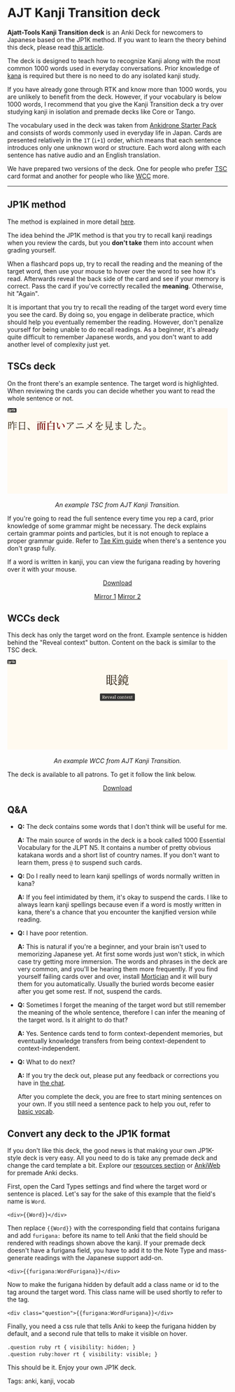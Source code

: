 # AJT Kanji Transition deck

**Ajatt-Tools Kanji Transition deck**
is an Anki Deck for newcomers to Japanese based on the JP1K method.
If you want to learn the theory behind this deck, please read
[this article](learning-kanji.html).

The deck is designed to teach how to recognize Kanji
along with the most common 1000 words used in everyday conversations.
Prior knowledge of [kana](learning-kana-in-two-days.html) is required
but there is no need to do any isolated kanji study.

If you have already gone through RTK and know more than 1000 words,
you are unlikely to benefit from the deck.
However, if your vocabulary is below 1000 words,
I recommend that you give the Kanji Transition deck a try over studying kanji in isolation
and premade decks like Core or Tango.

The vocabulary used in the deck was taken from [Ankidrone Starter Pack](basic-vocabulary.html)
and consists of words commonly used in everyday life in Japan.
Cards are presented relatively in the `1T` (`i+1`) order,
which means that each sentence introduces only one unknown word or structure.
Each word along with each sentence has native audio and an English translation.

We have prepared two versions of the deck.
One for people who prefer
[TSC](discussing-various-card-templates.html#targeted-sentence-cards-or-mpvacious-cards)
card format and another for people who like
[WCC](discussing-various-card-templates.html#word-context-cards)
more.

****

## JP1K method

The method is explained in more detail [here](learning-kanji.html#jp1k-method).

The idea behind the JP1K method is that
you try to recall kanji readings when you review the cards,
but you **don't take** them into account when grading yourself.

When a flashcard pops up,
try to recall the reading and the meaning of the target word,
then use your mouse to hover over the word to see how it's read.
Afterwards reveal the back side of the card
and see if your memory is correct.
Pass the card if you've correctly recalled the **meaning**.
Otherwise, hit "Again".

It is important that you try to recall the reading of the target word every time you see the card.
By doing so, you engage in deliberate practice,
which should help you eventually remember the reading.
However, don't penalize yourself for being unable to do recall readings.
As a beginner, it's already quite difficult to remember Japanese words,
and you don't want to add another level of complexity just yet.

## TSCs deck

On the front there's an example sentence.
The target word is highlighted.
When reviewing the cards you can decide whether you want to read the whole sentence or not.

<p align="center"><img alt="tsc" class="shadow" src="img/jp1k-tsc.webp"></p>
<p align="center"><i>An example TSC from AJT Kanji Transition.</i></p>

If you're going to read the full sentence every time you rep a card,
prior knowledge of some grammar might be necessary.
The deck explains certain grammar points and particles,
but it is not enough to replace a proper grammar guide.
Refer to
[Tae Kim guide](http://www.guidetojapanese.org/learn/grammar)
when there's a sentence you don't grasp fully.

If a word is written in kanji,
you can view the furigana reading by hovering over it with your mouse.

<p align="center">
	<a class="download_button" href="https://ankiweb.net/shared/info/917377946" target="_blank">Download</a>
</p>
<p align="center">
	<a href="https://www.patreon.com/posts/47991075" target="_blank">Mirror 1</a>
	<a href="https://t.me/ajatt_tools/72" target="_blank">Mirror 2</a>
</p>

## WCCs deck

This deck has only the target word on the front.
Example sentence is hidden behind the "Reveal context" button.
Content on the back is similar to the TSC deck.

<p align="center"><img alt="tsc" class="shadow" src="img/jp1k-wcc.webp"></p>
<p align="center"><i>An example WCC from AJT Kanji Transition.</i></p>

The deck is available to all patrons.
To get it follow the link below.

<p align="center">
	<a class="download_button" href="https://www.patreon.com/posts/47990957" target="_blank">Download</a>
</p>

## Q&A

* **Q:** The deck contains some words that I don't think will be useful for me.

	**A:** The main source of words in the deck is a book called
	1000 Essential Vocabulary for the JLPT N5.
	It contains a number of pretty obvious katakana words
	and a short list of country names.
	If you don't want to learn them, press `@` to suspend such cards.
* **Q:** Do I really need to learn kanji spellings of words normally written in kana?

	**A:** If you feel intimidated by them, it's okay to suspend the cards.
	I like to always learn kanji spellings because even if a word is mostly written in kana,
	there's a chance that you encounter the kanjified version while reading.
* **Q:** I have poor retention.

	**A:** This is natural if you're a beginner,
	and your brain isn't used to memorizing Japanese yet.
	At first some words just won't stick,
	in which case try getting more immersion.
	The words and phrases in the deck are very common,
	and you'll be hearing them more frequently.
	If you find yourself failing cards over and over,
	install [Mortician](https://ankiweb.net/shared/info/1255924302)
	and it will bury them for you automatically.
	Usually the buried words become easier after you get some rest.
	If not, suspend the cards.
* **Q:** Sometimes I forget the meaning of the target word
but still remember the meaning of the whole sentence,
therefore I can infer the meaning of the target word.
Is it alright to do that?

	**A:** Yes.
	Sentence cards tend to form context-dependent memories,
	but eventually knowledge transfers from being context-dependent to context-independent.
* **Q:** What to do next?

	**A:** If you try the deck out,
	please put any feedback or corrections you have in [the chat](join-our-community.html).

	After you complete the deck,
	you are free to start mining sentences on your own.
	If you still need a sentence pack to help you out, refer to [basic vocab](basic-vocabulary.html).

## Convert any deck to the JP1K format

If you don't like this deck,
the good news is that making your own JP1K-style deck is very easy.
All you need to do is take any premade deck
and change the card template a bit.
Explore our
[resources section](resources.html)
or
[AnkiWeb](https://ankiweb.net/shared/decks/japanese)
for premade Anki decks.

First, open the Card Types settings and find where the target word or sentence is placed.
Let's say for the sake of this example that the field's name is `Word`.

```
<div>{{Word}}</div>
```

Then replace `{{Word}}` with the corresponding field that contains furigana
and add `furigana:` before its name to tell Anki
that the field should be rendered with readings shown above the kanji.
If your premade deck doesn't have a furigana field, you have to add it to the Note Type
and mass-generate readings with the Japanese support add-on.

```
<div>{{furigana:WordFurigana}}</div>
```

Now to make the furigana hidden by default add a class name or id
to the tag around the target word.
This class name will be used shortly to refer to the tag.

```
<div class="question">{{furigana:WordFurigana}}</div>
```

Finally, you need a css rule that tells Anki to keep the furigana hidden by default,
and a second rule that tells to make it visible on hover.

```
.question ruby rt { visibility: hidden; }
.question ruby:hover rt { visibility: visible; }
```

This should be it. Enjoy your own JP1K deck.

Tags: anki, kanji, vocab

